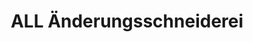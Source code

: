 ---
title: "ALL Änderungsschneiderei"
url: /wiesbaden/all-aenderungsschneiderei/
shop: Schneiderei
---